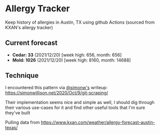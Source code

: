 # Allergy Tracker

Keep history of allergies in Austin, TX using github Actions (sourced from KXAN's allergy tracker)

## Current forecast
<!-- INJECT FORECAST -->
- **Cedar: 33** (2021/12/20)  [week high: 656, month: 656]
- **Mold: 1026** (2021/12/20)  [week high: 8160, month: 14688]
<!-- END INJECT FORECAST -->

## Technique

I encountered this pattern via [@simonw's](https://github.com/simonw) writeup: https://simonwillison.net/2020/Oct/9/git-scraping/

Their implementation seems nice and simple as well, I should dig through their various use-cases for it and find other useful tools that I'm sure they've built

Pulling data from https://www.kxan.com/weather/allergy-forecast-austin-texas/
